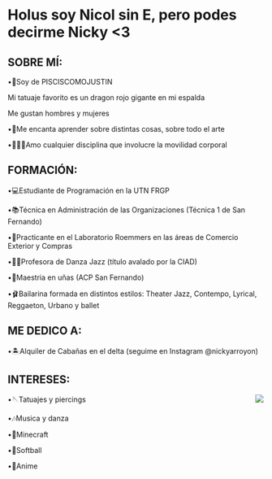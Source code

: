# Holus soy Nicol sin E, pero podes decirme Nicky <3

## SOBRE MÍ:

•🐠Soy de PISCISCOMOJUSTIN

Mi tatuaje favorito es un dragon rojo gigante en mi espalda

Me gustan hombres y mujeres

•📖Me encanta aprender sobre distintas cosas, sobre todo el arte

•🤸🏻‍♀️Amo cualquier disciplina que involucre la movilidad corporal




## FORMACIÓN:

•💻Estudiante de Programación en la UTN FRGP

•📚Técnica en Administración de las Organizaciones (Técnica 1 de San Fernando) 

•💊Practicante en el Laboratorio Roemmers en las áreas de Comercio Exterior y Compras

•💃🏻Profesora de Danza Jazz (título avalado por la CIAD)

•💅Maestria en uñas (ACP San Fernando)

•🩰Bailarina formada en distintos estilos: Theater Jazz, Contempo, Lyrical, Reggaeton, Urbano y ballet 




## ME DEDICO A:

•🏝️Alquiler de Cabañas en el delta (seguime en Instagram @nickyarroyon)



## INTERESES:

<img src="https://media.giphy.com/media/v1.Y2lkPTc5MGI3NjExbHRlMWc0YnBqa3NnMXBwMHNtZDk0OGFscW44emR3OG9pMDJsYnp3YSZlcD12MV9naWZzX3NlYXJjaCZjdD1n/fB2IRTXd07IkcStfwU/giphy.gif" widgh="120" align="right" />

•🪡Tatuajes y piercings

•🎶Musica y danza

•👾Minecraft 

•🥎Softball

•🎋Anime


